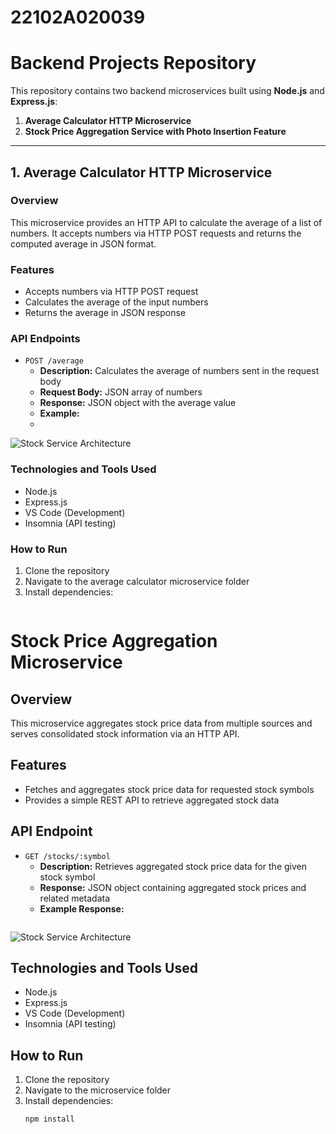 # 22102A020039
# Backend Projects Repository

This repository contains two backend microservices built using **Node.js** and **Express.js**:

1. **Average Calculator HTTP Microservice**  
2. **Stock Price Aggregation Service with Photo Insertion Feature**

---

## 1. Average Calculator HTTP Microservice

### Overview  
This microservice provides an HTTP API to calculate the average of a list of numbers. It accepts numbers via HTTP POST requests and returns the computed average in JSON format.

### Features  
- Accepts numbers via HTTP POST request  
- Calculates the average of the input numbers  
- Returns the average in JSON response  

### API Endpoints  

- `POST /average`  
  - **Description:** Calculates the average of numbers sent in the request body  
  - **Request Body:** JSON array of numbers  
  - **Response:** JSON object with the average value  
  - **Example:**
  - 
  


![Stock Service Architecture](https://res.cloudinary.com/domfamgtf/image/upload/v1748243334/Screenshot_2025-05-26_123628_u1ymok.png)


### Technologies and Tools Used  
- Node.js  
- Express.js  
- VS Code (Development)  
- Insomnia (API testing)  

### How to Run  
1. Clone the repository  
2. Navigate to the average calculator microservice folder  
3. Install dependencies:
   ```bash

# Stock Price Aggregation Microservice

## Overview  
This microservice aggregates stock price data from multiple sources and serves consolidated stock information via an HTTP API.

## Features  
- Fetches and aggregates stock price data for requested stock symbols  
- Provides a simple REST API to retrieve aggregated stock data  

## API Endpoint  

- `GET /stocks/:symbol`  
  - **Description:** Retrieves aggregated stock price data for the given stock symbol  
  - **Response:** JSON object containing aggregated stock prices and related metadata  
  - **Example Response:**  
    ```json
![Stock Service Architecture](https://res.cloudinary.com/domfamgtf/image/upload/v1748241032/stock_service_architecture_ag84br.png)


## Technologies and Tools Used  
- Node.js  
- Express.js  
- VS Code (Development)  
- Insomnia (API testing)  

## How to Run  
1. Clone the repository  
2. Navigate to the microservice folder  
3. Install dependencies:  
   ```bash
   npm install

